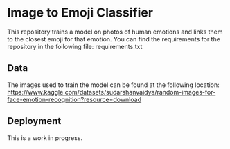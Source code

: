 # Image to Emoji Classifier
This repository trains a model on photos of human emotions and links them to the closest emoji for that emotion. You can find the requirements for the repository in the following file: requirements.txt

## Data
The images used to train the model can be found at the following location: https://www.kaggle.com/datasets/sudarshanvaidya/random-images-for-face-emotion-recognition?resource=download

## Deployment
This is a work in progress.